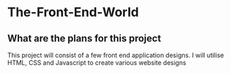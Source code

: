 # The-Front-End-World
## What are the plans for this project
This project will consist of a few front end application designs. I will utilise HTML, CSS and Javascript to create various website designs
